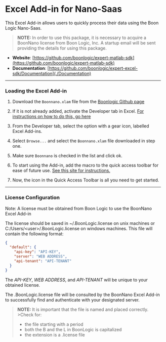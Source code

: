 # Excel Add-in for Nano-Saas

This Excel Add-in allows users to quickly process their data using the Boon Logic Nano-Saas.

>**NOTE:** In order to use this package, it is necessary to acquire a BoonNano license from Boon Logic, Inc.  A startup email will be sent providing the details for using this package.

- __Website__: [https://github.com/boonlogic/expert-matlab-sdk](https://github.com/boonlogic/expert-matlab-sdk)
- __Documentation__: [https://github.com/boonlogic/expert-excel-sdk/Documentation](./Documentation)

--------------------------
### Loading the Excel Add-in
1. Download the `Boonnano.xlam` file from the [Boonlogic Github page](https://github.com/boonlogic/expert-excel-sdk/)
1. If it is not already added, activate the Developer tab in Excel. [For instructions on how to do this, go here](https://support.office.com/en-us/article/show-the-developer-tab-e1192344-5e56-4d45-931b-e5fd9bea2d45)

2. From the Developer tab, select the option with a gear icon, labelled Excel Add-ins.

3. Select `Browse...` and select the `Boonnano.xlam` file downloaded in step one.

4. Make sure `Boonnano` is checked in the list and click ok.

5. To start using the Add-in, add the macro to the quick access toolbar for ease of future use. [See this site for instructions.](https://www.howtoexcel.org/tips-and-tricks/how-to-add-a-macro-to-the-quick-access-toolbar/)

6. Now, the icon in the Quick Access Toolbar is all you need to get started.

------------
### License Configuration

Note: A license must be obtained from Boon Logic to use the BoonNano Excel Add-in

The license should be saved in ~/.BoonLogic.license on unix machines or C:/Users/\<user\>/.BoonLogic.license on windows machines. This file will contain the following format:

```json
{
  "default": {
    "api-key": "API-KEY",
    "server": "WEB ADDRESS",
    "api-tenant": "API-TENANT"
  }
}
```

The *API-KEY*, *WEB ADDRESS*, and *API-TENANT* will be unique to your obtained license.

The .BoonLogic.license file will be consulted by the BoonNano Excel Add-in to successfully find and authenticate with your designated server.
>**NOTE:** It is important that the file is named and placed correctly.    >Check for:
>  - the file starting with a period
>  - both the B and the L in BoonLogic is capitalized
>  - the extension is a .license file
